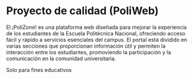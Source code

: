 # Proyecto de calidad (PoliWeb)
El ¡PoliZone! es una plataforma web diseñada para mejorar la experiencia de los 
estudiantes de la Escuela Politécnica Nacional, ofreciendo acceso fácil y rápido a 
servicios esenciales del campus. El portal está dividido en varias secciones que 
proporcionan información útil y permiten la interacción entre los estudiantes, 
promoviendo la participación y la comunicación en la comunidad universitaria. 

Solo para fines educativos
